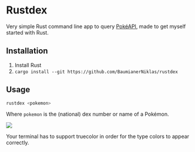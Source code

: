 # Rustdex

Very simple Rust command line app to query [PokéAPI](https://pokeapi.co), made to get myself started with Rust.

## Installation

1. Install Rust
2. `cargo install --git https://github.com/BaumianerNiklas/rustdex`

## Usage

```sh
rustdex <pokemon>
```

Where `pokemon` is the (national) dex number or name of a Pokémon.

![](https://cdn.discordapp.com/attachments/872496916078952478/899377543600291870/unknown.png)

Your terminal has to support truecolor in order for the type colors to appear correctly.
